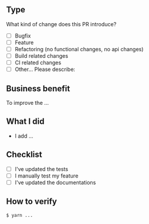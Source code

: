 ## Type

What kind of change does this PR introduce?

<!-- Please check the one that applies to this PR using "x". -->

- [ ] Bugfix
- [ ] Feature
- [ ] Refactoring (no functional changes, no api changes)
- [ ] Build related changes
- [ ] CI related changes
- [ ] Other... Please describe:

## Business benefit

To improve the ...

## What I did

- I add ...

## Checklist

<!-- Please check the one that applies to this PR using "x". -->

- [ ] I've updated the tests
- [ ] I manually test my feature
- [ ] I've updated the documentations

## How to verify

```bash
$ yarn ...
```
